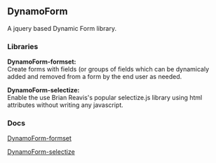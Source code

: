 ## DynamoForm

A jquery based Dynamic Form library.

### Libraries

**DynamoForm-formset:**  
Create forms with fields (or groups of fields which can be dynamicaly added and
removed from a form by the end user as needed.

**DynamoForm-selectize:**  
Enable the use Brian Reavis's popular selectize.js library using html
attributes without writing any javascript.

### Docs

[DynamoForm-formset](https://github.com/MESD/DynamoForm/blob/master/doc/DynamoForm-formset.md "DynamoForm-formset Docs")

[DynamoForm-selectize](https://github.com/MESD/DynamoForm/blob/master/doc/DynamoForm-selectize.md "DynamoForm-selectize Docs")